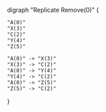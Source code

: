 digraph "Replicate Remove(0)" {

    "A(0)"
    "X(3)"
    "C(2)"
    "Y(4)"
    "Z(5)"

    "A(0)" -> "X(3)"
    "X(3)" -> "C(2)"
    "A(0)" -> "Y(4)"
    "Y(4)" -> "C(2)"
    "A(0)" -> "Z(5)"
    "Z(5)" -> "C(2)"

}
